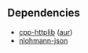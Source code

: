 ## Dependencies

- [cpp-httplib](https://github.com/yhirose/cpp-httplib) ([aur](https://aur.archlinux.org/packages/cpp-httplib-compiled))
- [nlohmann-json](https://github.com/nlohmann/json)